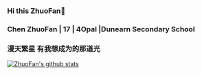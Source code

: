 ### Hi this ZhuoFan👋
### Chen ZhuoFan | 17 | 4Opal |Dunearn Secondary School
### 漫天繁星 有我想成为的那道光

[![ZhuoFan's github stats](https://github-readme-stats.vercel.app/api?username=zhuofan-16)](https://github.com/zhuofan-16)

